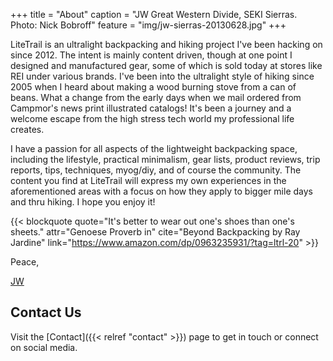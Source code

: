 +++
title = "About"
caption = "JW Great Western Divide, SEKI Sierras. Photo: Nick Bobroff"
feature = "img/jw-sierras-20130628.jpg"
+++

LiteTrail is an ultralight backpacking and hiking project I've been hacking on since 2012. The intent is mainly content driven, though at one point I designed and manufactured gear, some of which is sold today at stores like REI under various brands. I've been into the ultralight style of hiking since 2005 when I heard about making a wood burning stove from a can of beans. What a change from the early days when we mail ordered from Campmor's news print illustrated catalogs! It's been a journey and a welcome escape from the high stress tech world my professional life creates.

I have a passion for all aspects of the lightweight backpacking space, including the lifestyle, practical minimalism, gear lists, product reviews, trip reports, tips, techniques, myog/diy, and of course the community. The content you find at LiteTrail will express my own experiences in the aforementioned areas with a focus on how they apply to bigger mile days and thru hiking. I hope you enjoy it!

{{< blockquote quote="It's better to wear out one's shoes than one's sheets." attr="Genoese Proverb in" cite="Beyond Backpacking by Ray Jardine" link="https://www.amazon.com/dp/0963235931/?tag=ltrl-20" >}}

Peace,

[JW](https://www.instagram.com/jhaurawachsman/)

## Contact Us

Visit the [Contact]({{< relref "contact" >}}) page to get in touch or connect on social media.
